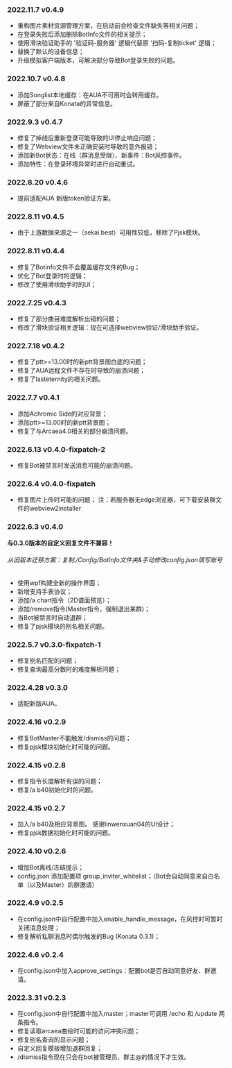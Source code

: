 ### 2022.11.7 v0.4.9

- 重构图片素材资源管理方案，在启动前会检查文件缺失等相关问题；
- 在登录失败后添加删除BotInfo文件的相关提示；
- 使用滑块验证助手的 '验证码-服务器' 逻辑代替原 '扫码-复制ticket' 逻辑；
- 替换了默认的设备信息；
- 升级模拟客户端版本，可解决部分导致Bot登录失败的问题。

### 2022.10.7 v0.4.8

- 添加Songlist本地缓存：在AUA不可用时会转用缓存。
- 屏蔽了部分来自Konata的异常信息。

### 2022.9.3 v0.4.7

- 修复了掉线后重新登录可能导致的UI停止响应问题； 
- 修复了Webview文件未正确安装时导致的意外报错； 
- 添加新Bot状态：在线（群消息受限）、新事件：Bot风控事件。
- 添加特性：在登录环境异常时进行自动重试。

### 2022.8.20 v0.4.6

- 提前适配AUA 新版token验证方案。

### 2022.8.11 v0.4.5

- 由于上游数据来源之一（sekai.best）可用性较低，移除了Pjsk模块。

### 2022.8.11 v0.4.4

- 修复了Botinfo文件不会覆盖缓存文件的Bug；
- 优化了Bot登录时的逻辑；
- 修改了使用滑块助手时的UI；

### 2022.7.25 v0.4.3
 
- 修复了部分曲目难度解析出错的问题； 
- 修改了滑块验证相关逻辑：现在可选择webview验证/滑块助手验证。

### 2022.7.18 v0.4.2
 
- 修复了ptt>=13.00时的新ptt背景图白底的问题； 
- 修复了AUA远程文件不存在时导致的崩溃问题； 
- 修复了lasteternity的相关问题。

### 2022.7.7 v0.4.1
 
- 添加Achromic Side的对应背景； 
- 添加ptt>=13.00时的新ptt背景图； 
- 修复了与Arcaea4.0相关的部分崩溃问题。

### 2022.6.13 v0.4.0-fixpatch-2
 
- 修复Bot被禁言时发送消息可能的崩溃问题。

### 2022.6.4 v0.4.0-fixpatch
 
- 修复图片上传时可能的问题；
注：若服务器无edge浏览器，可下载安装群文件的webview2installer

### 2022.6.3 v0.4.0

**与0.3.0版本的自定义回复文件不兼容！**

###### 从旧版本迁移方案：复制./Config/BotInfo文件夹&手动修改config.json填写账号

- 使用wpf构建全新的操作界面；
- 新增支持手表协议；
- 添加/a chart指令（2D谱面预览）；
- 添加/remove指令(Master指令，强制退出某群)；
- 当Bot被禁言时自动退群；
- 修复了pjsk模块的别名相关问题。

### 2022.5.7 v0.3.0-fixpatch-1
 
- 修复别名匹配的问题；
- 修复查询最高分数时的难度解析问题；

### 2022.4.28 v0.3.0
 
- 适配新版AUA。

### 2022.4.16 v0.2.9
 
- 修复BotMaster不能触发/dismiss的问题； 
- 修复pjsk模块初始化时可能的问题。

### 2022.4.15 v0.2.8
 
- 修复指令长度解析有误的问题；
- 修复/a b40初始化时的问题。

### 2022.4.15 v0.2.7
 
- 加入/a b40及相应背景图。 感谢linwenxuan04的UI设计；
- 修复pjsk数据初始化时可能的问题。

### 2022.4.10 v0.2.6 
 
- 增加Bot离线/冻结提示； 
- config.json 添加配置项 group_inviter_whitelist；（Bot会自动同意来自白名单（以及Master）的群邀请）

### 2022.4.9 v0.2.5 
 
- 在config.json中自行配置中加入enable_handle_message，在风控时可暂时关闭消息处理； 
- 修复解析私聊消息时偶尔触发的Bug (Konata 0.3.1)；

### 2022.4.6 v0.2.4
 
- 在config.json中加入approve_settings：配置bot是否自动同意好友、群邀请。

### 2022.3.31 v0.2.3
 
- 在config.json中自行配置中加入master；master可调用 /echo 和 /update 两条指令。 
- 修复读取arcaea曲绘时可能的访问冲突问题； 
- 修复别名查询的显示问题； 
- 自定义回复模板增加退群回复； 
- /dismiss指令现在只会在bot被管理员、群主@的情况下才生效。
